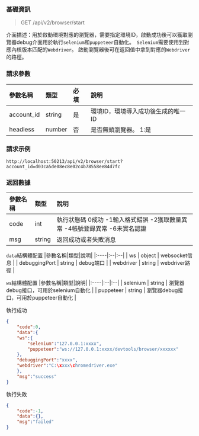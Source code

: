 ### 基礎資訊

> GET /api/v2/browser/start

介面描述：用於啟動環境對應的瀏覽器，需要指定環境ID，啟動成功後可以獲取瀏覽器debug介面用於執行`selenium`和`puppeteer`自動化。` Selenium`需要使用到對應內核版本匹配的`Webdriver`。 啟動瀏覽器後可在返回值中拿到對應的`Webdriver`的路徑。

### 請求參數

|參數名稱|類型|必填|說明|
|:----|:--|:--|:---|
| account_id | string |是|環境ID，環境導入成功後生成的唯一ID |
| headless | number |否|是否無頭瀏覽器。 1:是|

### 請求示例

```
http://localhost:50213/api/v2/browser/start?account_id=d03ca5de08ec8e02c4b78558ee84d7fc
```

### 返回數據
| 參數名稱 | 類型   | 說明                                                          |
| :------- | :----- | :----------------------------------------------------------- |
| code     | int    | 執行狀態碼 0成功 -1輸入格式錯誤 -2獲取數量異常 -4帳號登錄異常 -6未實名認證 |
| msg      | string | 返回成功或者失敗消息                                            |

`data`結構體配置
|參數名稱|類型|說明|
|:----|:--|:--|
| ws | object | websocket信息 |
| debuggingPort | string | debug端口 |
| webdriver | string | webdriver路徑 |

`ws`結構體配置
|參數名稱|類型|說明|
|:----|:--|:--|
| selenium | string | 瀏覽器debug接口，可用於selenium自動化 |
| puppeteer | string | 瀏覽器debug接口，可用於puppeteer自動化 |


執行成功
```json
{
	"code":0,
	"data":{
	"ws":{
		"selenium":"127.0.0.1:xxxx",
		"puppeteer":"ws://127.0.0.1:xxxx/devtools/browser/xxxxxx"
	},
	"debuggingPort":"xxxx",
	"webdriver":"C:\xxxx\chromedriver.exe"
	},
	"msg":"success"
}
```

執行失敗
```json
{
	"code":-1,
	"data":{},
	"msg":"failed"
}
```